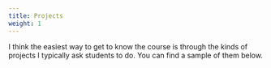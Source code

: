 ```yaml
---
title: Projects
weight: 1
---
```


I think the easiest way to get to know the course is through the kinds of projects I typically ask students to do. You can find a sample of them below.
